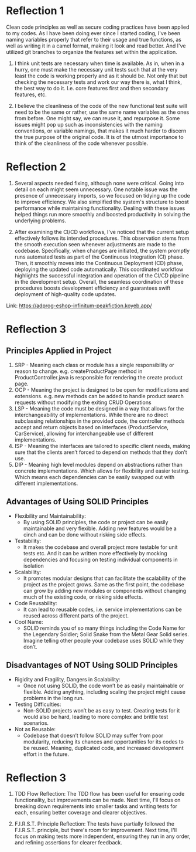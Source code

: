 # Reflection 1

Clean code principles as well as secure coding practices have been applied to my codes. As I have been doing ever since I started coding, I've been naming variables properly that refer to their usage and true functions, as well as writing it in a camel format, making it look and read better. And I've utilized git branches to organize the features set within the application.

1. I think unit tests are necessary when time is available. As in, when in a hurry, one must make the necessary unit tests such that at the very least the code is working properly and as it should be. Not only that but checking the necessary tests and work our way there is, what I think, the best way to do it. I.e. core features first and then secondary features, etc.

2. I believe the cleanliness of the code of the new functional test suite will need to be the same or rather, use the same name variables as the ones from before. One might say, we can reuse it, and repurpose it. Some issues might pop up such as inconsistencies with the naming conventions, or variable namings, that makes it much harder to discern the true purpose of the original code. It is of the utmost importance to think of the cleanliness of the code whenever possible.

# Reflection 2
1. Several aspects needed fixing, although none were critical. Going into detail on each might seem unnecessary. One notable issue was the presence of unnecessary imports, so we focused on tidying up the code to improve efficiency. We also simplified the system's structure to boost performance while maintaining functionality. Dealing with these issues helped things run more smoothly and boosted productivity in solving the underlying problems.

2. After examining the CI/CD workflows, I've noticed that the current setup effectively follows its intended procedures. This observation stems from the smooth execution seen whenever adjustments are made to the codebase. Specifically, when changes are initiated, the system promptly runs automated tests as part of the Continuous Integration (CI) phase. Then, it smoothly moves into the Continuous Deployment (CD) phase, deploying the updated code automatically. This coordinated workflow highlights the successful integration and operation of the CI/CD pipeline in the development setup. Overall, the seamless coordination of these procedures boosts development efficiency and guarantees swift deployment of high-quality code updates.

Link: https://adprog-eshop-infinitum-peakfiction.koyeb.app/

# Reflection 3
## Principles Applied in Project
1. SRP - Meaning each class or module has a single responsibility or reason to change. e.g. createProductPage method in ProductController.java is responsible for rendering the create product page.
2. OCP - Meaning the project is designed to be open for modifications and extensions. e.g. new methods can be added to handle product search requests without modifying the exiting CRUD Operations
3. LSP - Meaning the code must be designed in a way that allows for the interchangeability of implementations. While there are no direct subclassing relationships in the provided code, the controller methods accept and return objects based on interfaces (ProductService, CarService), allowing for interchangeable use of different implementations.
4. ISP - Meaning the interfaces are tailored to specific client needs, making sure that the clients aren’t forced to depend on methods that they don’t use.
5. DIP - Meaning high level modules depend on abstractions rather than concrete implementations. Which allows for flexibility and easier testing. Which means each dependencies can be easily swapped out with different implementations.

## Advantages of Using SOLID Principles
- Flexibility and Maintainability:
    - By using SOLID principles, the code or project can be easily maintainable and very flexible. Adding new features would be a cinch and can be done without risking side effects.
- Testability:
    - It makes the codebase and overall project more testable for unit tests etc. And it can be written more effectively by mocking dependencies and focusing on testing individual components in isolation
- Scalability:
    - It promotes modular designs that can facilitate the scalability of the project as the project grows. Same as the first point, the codebase can grow by adding new modules or components without changing much of the existing code, or risking side effects.
- Code Reusability:
    - It can lead to reusable codes, i.e. service implementations can be reused across different parts of the project.
- Cool Name:
    - SOLID reminds you of so many things including the Code Name for the Legendary Soldier; Solid Snake from the Metal Gear Solid series. Imagine telling other people your codebase uses SOLID while they don’t.

## Disadvantages of NOT Using SOLID Principles
- Rigidity and Fragility, Dangers in Scalability:
    - Once not using SOLID, the code won’t be as easily maintainable or flexible. Adding anything, including scaling the project might cause problems in the long run.
- Testing Difficulties:
    - Non-SOLID projects won’t be as easy to test. Creating tests for it would also be hard, leading to more complex and brittle test scenarios.
- Not as Reusable:
    - Codebase that doesn’t follow SOLID may suffer from poor modularity, reducing its chances and opportunities for its codes to be reused. Meaning, duplicated code, and increased development effort in the future.

# Reflection 3
1. TDD Flow Reflection: The TDD flow has been useful for ensuring code functionality, but improvements can be made. Next time, I'll focus on breaking down requirements into smaller tasks and writing tests for each, ensuring better coverage and clearer objectives.

2. F.I.R.S.T. Principle Reflection: The tests have partially followed the F.I.R.S.T. principle, but there's room for improvement. Next time, I'll focus on making tests more independent, ensuring they run in any order, and refining assertions for clearer feedback.